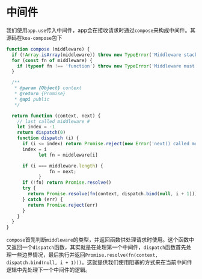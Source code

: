 # 中间件
我们使用`app.use`传入中间件，app会在接收请求时通过`compose`来构成中间件。其源码在`koa-compose`包下

```js
function compose (middleware) {
  if (!Array.isArray(middleware)) throw new TypeError('Middleware stack must be an array!')
  for (const fn of middleware) {
    if (typeof fn !== 'function') throw new TypeError('Middleware must be composed of functions!')
  }

  /**
   * @param {Object} context
   * @return {Promise}
   * @api public
   */

  return function (context, next) {
    // last called middleware #
    let index = -1
    return dispatch(0)
    function dispatch (i) {
      if (i <= index) return Promise.reject(new Error('next() called multiple times'))
      index = i
			let fn = middleware[i]

      if (i === middleware.length) {
				fn = next;
			}
      if (!fn) return Promise.resolve()
      try {
        return Promise.resolve(fn(context, dispatch.bind(null, i + 1)));
      } catch (err) {
        return Promise.reject(err)
      }
    }
  }
}
```

`compose`首先判断`middleware`的类型，并返回函数供处理请求时使用。这个函数中又返回一个`dispatch`函数，其实就是在处理第一个中间件，`dispatch`函数首先处理一些边界情况，最后执行并返回`Promise.resolve(fn(context, dispatch.bind(null, i + 1)))`。这就提供我们使用阻塞的方式来在当前中间件逻辑中先处理下一个中间件的逻辑。